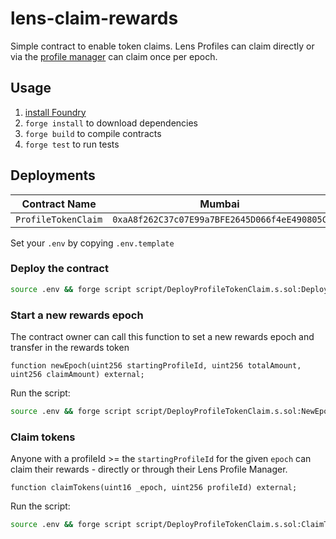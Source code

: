 # lens-claim-rewards

Simple contract to enable token claims. Lens Profiles can claim directly or via the [profile manager](https://docs.lens.xyz/docs/profile-manager) can claim once per epoch.

## Usage

1. [install Foundry](https://book.getfoundry.sh/getting-started/installation.html)
2. `forge install` to download dependencies
3. `forge build` to compile contracts
4. `forge test` to run tests


## Deployments

| Contract Name | Mumbai | Polygon |
| ------------- | ------------- | ------------- |
| `ProfileTokenClaim`  | `0xaA8f262C37c07E99a7BFE2645D066f4eE490805C` | `0x` |

Set your `.env` by copying `.env.template`

### Deploy the contract

```bash
source .env && forge script script/DeployProfileTokenClaim.s.sol:DeployProfileTokenClaim --rpc-url $MUMBAI_RPC_URL -vvvv --skip .t.sol --legacy --broadcast
```

### Start a new rewards epoch

The contract owner can call this function to set a new rewards epoch and transfer in the rewards token
```solidity
function newEpoch(uint256 startingProfileId, uint256 totalAmount, uint256 claimAmount) external;
```

Run the script:
```bash
source .env && forge script script/DeployProfileTokenClaim.s.sol:NewEpoch --rpc-url $MUMBAI_RPC_URL -vvvv --skip .t.sol --legacy --broadcast
```

### Claim tokens

Anyone with a profileId >= the `startingProfileId` for the given `epoch` can claim their rewards - directly or through their Lens Profile Manager.
```solidity
function claimTokens(uint16 _epoch, uint256 profileId) external;
```

Run the script:
```bash
source .env && forge script script/DeployProfileTokenClaim.s.sol:ClaimTokens --rpc-url $MUMBAI_RPC_URL -vvvv --skip .t.sol --legacy --broadcast
```
